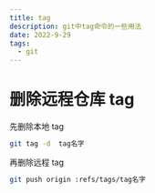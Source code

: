 ```yaml
---
title: tag
description: git中tag命令的一些用法
date: 2022-9-29
tags:
  - git
---
```


# 删除远程仓库 tag

先删除本地 tag

```bash
git tag -d  tag名字
```

再删除远程 tag

```bash
git push origin :refs/tags/tag名字
```
